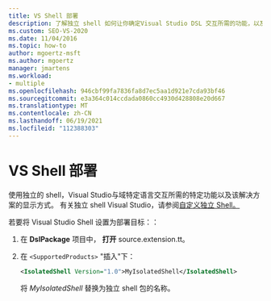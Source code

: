 ```yaml
---
title: VS Shell 部署
description: 了解独立 shell 如何让你确定Visual Studio DSL 交互所需的功能，以及该解决方案的显示方式。
ms.custom: SEO-VS-2020
ms.date: 11/04/2016
ms.topic: how-to
author: mgoertz-msft
ms.author: mgoertz
manager: jmartens
ms.workload:
- multiple
ms.openlocfilehash: 946cbf99fa7836fa8d7ec5aa1d921e7cda93bf46
ms.sourcegitcommit: e3a364c014ccdada0860cc4930d428808e20d667
ms.translationtype: MT
ms.contentlocale: zh-CN
ms.lasthandoff: 06/19/2021
ms.locfileid: "112388303"
---
```

# <a name="vs-shell-deployment"></a>VS Shell 部署

使用独立的 shell，Visual Studio与域特定语言交互所需的特定功能以及该解决方案的显示方式。 有关独立 shell Visual Studio，请参阅[自定义独立 Shell。](https://visualstudio.microsoft.com/vs/older-downloads/isolated-shell/)

若要将 Visual Studio Shell 设置为部署目标：：

1. 在 **DslPackage** 项目中， **打开** source.extension.tt。

2. 在 `<SupportedProducts>` "插入"下：

   ```xml
   <IsolatedShell Version="1.0">MyIsolatedShell</IsolatedShell>
   ```

   将 *MyIsolatedShell* 替换为独立 shell 包的名称。